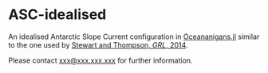 # ASC-idealised

An idealised Antarctic Slope Current configuration in [Oceananigans.jl](http://github.com/CliMA/Oceananigans.jl) similar to the one used by [Stewart and Thompson, *GRL*, 2014](https://doi.org/10.1002/2014GL062281).

Please contact xxx@xxx.xxx.xxx for further information.
